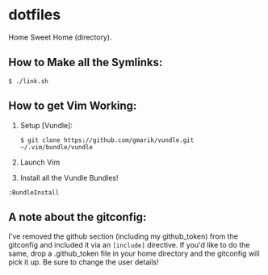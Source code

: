 dotfiles
========

Home Sweet Home (directory).

How to Make all the Symlinks:
-----------------------------

```
$ ./link.sh
```

How to get Vim Working:
-----------------------

1. Setup [Vundle]:

     ```
     $ git clone https://github.com/gmarik/vundle.git ~/.vim/bundle/vundle
     ```

2. Launch Vim

3. Install all the Vundle Bundles!

  ```vim
  :BundleInstall
  ```

A note about the gitconfig:
---------------------------

I've removed the github section (including my github_token) from the gitconfig and included it via an ```[include]``` directive.  If you'd like to do the same, drop a .github_token file in your home directory and the gitconfig will pick it up.  Be sure to change the user details!
